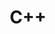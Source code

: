 ---
layout: list
type: category
title: C++
slug: c++
sidebar: true
order: 1
description: > 
    Anything about C++
---